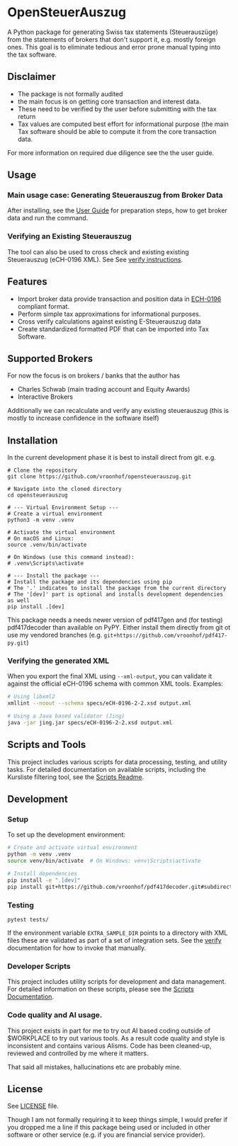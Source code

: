 # OpenSteuerAuszug

A Python package for generating Swiss tax statements (Steuerauszüge) from the statements of brokers that don't support it, e.g. mostly foreign ones.
This goal is to eliminate tedious and error prone manual typing into the tax software.

## Disclaimer

- The package is not formally audited
- the main focus is on getting core transaction and interest data.
- These need to be verified by the user before submitting with the tax return
- Tax values are computed best effort for informational purpose (the main Tax software should be able to compute it from the core transaction data.

For more information on required due diligence see the the user guide.

## Usage

### Main usage case: Generating Steuerauszug from Broker Data

After installing, see the [User Guide](docs/user_guide.md) for preparation steps, how to get broker data and run the command.

### Verifying an Existing Steuerauszug

The tool can also be used to cross check and existing existing Steuerauszug (eCH-0196 XML). See See [verify instructions](docs/verify_existing.mdverify_existing.md).



## Features

- Import broker data provide transaction and position data in [ECH-0196](https://www.ech.ch/de/ech/ech-0196/2.2.0) compliant format.
- Perform simple tax approximations for informational purposes.
- Cross verify calculations against existing E-Steuerauszug data
- Create standardized formatted PDF that can be imported into Tax Software. 

## Supported Brokers

For now the focus is on brokers / banks that the author has 

- Charles Schwab (main trading account and Equity Awards)
- Interactive Brokers
  
Additionally we can recalculate and verify any existing steuerauszug (this is mostly to increase confidence in the software itself)

## Installation

In the current development phase it is best to install direct from git. e.g.

```console
# Clone the repository
git clone https://github.com/vroonhof/opensteuerauszug.git

# Navigate into the cloned directory
cd opensteuerauszug

# --- Virtual Environment Setup ---
# Create a virtual environment
python3 -m venv .venv

# Activate the virtual environment
# On macOS and Linux:
source .venv/bin/activate

# On Windows (use this command instead):
# .venv\Scripts\activate

# --- Install the package ---
# Install the package and its dependencies using pip
# The '.' indicates to install the package from the current directory
# The '[dev]' part is optional and installs development dependencies as well
pip install .[dev]

```

This package needs a needs newer version of pdf417gen and (for testing) pdf417decoder than available on PyPY. Either install them directly from git ot use my vendored branches (e.g. `git+https://github.com/vroonhof/pdf417-py.git`)

### Verifying the generated XML

When you export the final XML using `--xml-output`, you can validate it
against the official eCH-0196 schema with common XML tools.  Examples:

```bash
# Using libxml2
xmllint --noout --schema specs/eCH-0196-2-2.xsd output.xml

# Using a Java based validator (Jing)
java -jar jing.jar specs/eCH-0196-2-2.xsd output.xml
```

## Scripts and Tools

This project includes various scripts for data processing, testing, and utility tasks.
For detailed documentation on available scripts, including the Kursliste filtering tool, see the [Scripts Readme](scripts/README.md).

## Development

### Setup

To set up the development environment:

```bash
# Create and activate virtual environment
python -m venv .venv
source venv/bin/activate  # On Windows: venv\Scripts\activate

# Install dependencies
pip install -e ".[dev]"
pip install git+https://github.com/vroonhof/pdf417decoder.git#subdirectory=python
```

### Testing

```console
pytest tests/
```

If the environment variable `EXTRA_SAMPLE_DIR` points to a directory with XML files these are validated as part of a set of integration sets. See the [verify](docs/verify_existing.md) documentation for how to invoke that manually.

### Developer Scripts

This project includes utility scripts for development and data management. For detailed information on these scripts, please see the [Scripts Documentation](scripts/README.md).


### Code quality and AI usage.

This project exists in part for me to try out AI based coding outside of $WORKPLACE to try out various tools. As a result code quality and style is inconsistent and contains various AIisms. Code has been cleaned-up, reviewed and controlled by me where it matters.

That said all mistakes, hallucinations etc are probably mine.

## License

See [LICENSE](LICENSE) file.

Though I am not formally requiring it to keep things simple, I would prefer if you dropped me a line if this package being used or included in other software or other service (e.g. if you are financial service provider).

